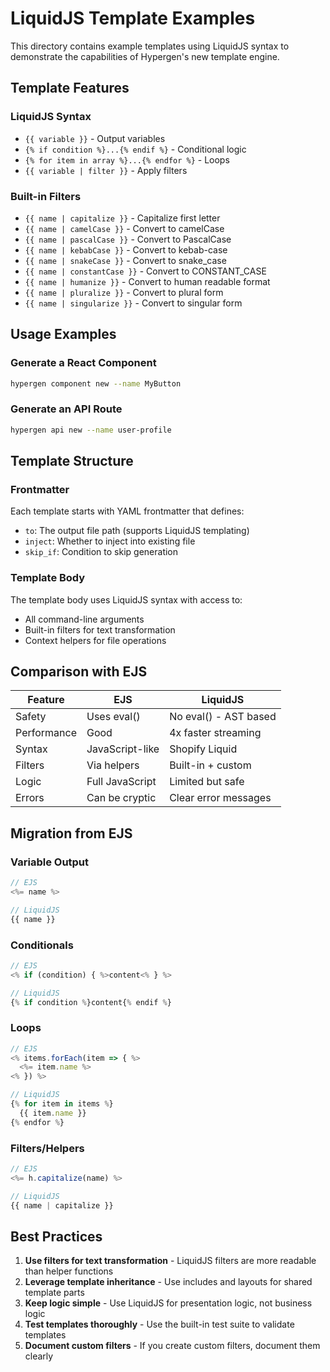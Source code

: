 # LiquidJS Template Examples

This directory contains example templates using LiquidJS syntax to demonstrate the capabilities of Hypergen's new template engine.

## Template Features

### LiquidJS Syntax
- `{{ variable }}` - Output variables
- `{% if condition %}...{% endif %}` - Conditional logic
- `{% for item in array %}...{% endfor %}` - Loops
- `{{ variable | filter }}` - Apply filters

### Built-in Filters
- `{{ name | capitalize }}` - Capitalize first letter
- `{{ name | camelCase }}` - Convert to camelCase
- `{{ name | pascalCase }}` - Convert to PascalCase
- `{{ name | kebabCase }}` - Convert to kebab-case
- `{{ name | snakeCase }}` - Convert to snake_case
- `{{ name | constantCase }}` - Convert to CONSTANT_CASE
- `{{ name | humanize }}` - Convert to human readable format
- `{{ name | pluralize }}` - Convert to plural form
- `{{ name | singularize }}` - Convert to singular form

## Usage Examples

### Generate a React Component
```bash
hypergen component new --name MyButton
```

### Generate an API Route
```bash
hypergen api new --name user-profile
```

## Template Structure

### Frontmatter
Each template starts with YAML frontmatter that defines:
- `to`: The output file path (supports LiquidJS templating)
- `inject`: Whether to inject into existing file
- `skip_if`: Condition to skip generation

### Template Body
The template body uses LiquidJS syntax with access to:
- All command-line arguments
- Built-in filters for text transformation
- Context helpers for file operations

## Comparison with EJS

| Feature | EJS | LiquidJS |
|---------|-----|----------|
| Safety | Uses eval() | No eval() - AST based |
| Performance | Good | 4x faster streaming |
| Syntax | JavaScript-like | Shopify Liquid |
| Filters | Via helpers | Built-in + custom |
| Logic | Full JavaScript | Limited but safe |
| Errors | Can be cryptic | Clear error messages |

## Migration from EJS

### Variable Output
```javascript
// EJS
<%= name %>

// LiquidJS
{{ name }}
```

### Conditionals
```javascript
// EJS
<% if (condition) { %>content<% } %>

// LiquidJS
{% if condition %}content{% endif %}
```

### Loops
```javascript
// EJS
<% items.forEach(item => { %>
  <%= item.name %>
<% }) %>

// LiquidJS
{% for item in items %}
  {{ item.name }}
{% endfor %}
```

### Filters/Helpers
```javascript
// EJS
<%= h.capitalize(name) %>

// LiquidJS
{{ name | capitalize }}
```

## Best Practices

1. **Use filters for text transformation** - LiquidJS filters are more readable than helper functions
2. **Leverage template inheritance** - Use includes and layouts for shared template parts
3. **Keep logic simple** - Use LiquidJS for presentation logic, not business logic
4. **Test templates thoroughly** - Use the built-in test suite to validate templates
5. **Document custom filters** - If you create custom filters, document them clearly